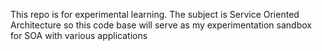 This repo is for experimental learning. The subject is Service Oriented Architecture so this code base will serve as my experimentation sandbox for SOA with various applications